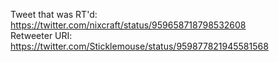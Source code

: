Tweet that was RT'd: https://twitter.com/nixcraft/status/959658718798532608 \
Retweeter URI: https://twitter.com/Sticklemouse/status/959877821945581568
